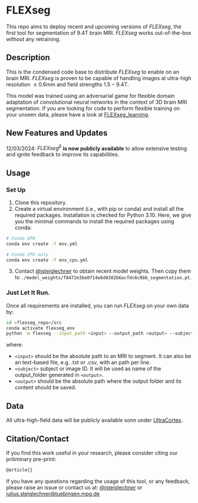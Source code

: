 # FLEXseg

This repo aims to deploy recent and upcoming versions of *FLEXseg*, the first tool for segmentation of $9.4 \text{T}$ brain MRI. *FLEXseg* works out-of-the-box without any retraining.

## Description

This is the condensed code base to distribute *FLEXseg* to enable on an brain MRI. *FLEXseg* is proven to be capable of handling images at ultra-high resolution $\le 0.6 \text{mm}$ and field strengths $1.5-9.4 \text{T}$.

This model was trained using an adversarial game for flexible domain adaptation of convolutional neural networks in the context of 3D brain MRI segmentation. If you are looking for code to perform flexible training on your unseen data, please have a look at [FLEXseg_learning](https://github.com/MPI-Neuroinformatics/FLEXseg_learning).

## New Features and Updates

12/03/2024: $FLEXseg^\beta$ **is now publicly available** to allow extensive testing and ignite feedback to improve its capabilities.

## Usage

### Set Up
1. Clone this repository.
2. Create a virtual environment (i.e., with pip or conda) and install all the required packages. Installation is checked for Python 3.10. Here, we give you the minimal commands to install the required packages using conda:
  ```bash
  # Conda GPU
  conda env create -f env.yml

  # Conda CPU only
  conda env create -f env_cpu.yml
  ```
3. Contact [@jsteiglechner](https://github.com/jsteiglechner) to obtain recent model weights. Then copy them to `./model_weights/f8472e3be0f14e6d8302b6acfdc6c0bb_segmentation.pt`.

### Just Let It Run.
Once all requirements are installed, you can run *FLEXseg* on your own data by:
```bash
cd <flexseg_repo>/src
conda activate flexseg_env
python -m flexseg --input_path <input> --output_path <output> --subject <subject>
```
where:
- `<input>` should be the absolute path to an MRI to segment. It can also be an text-based file, e.g. .txt or .csv, with an path per line.
- `<subject>` subject or image ID. It will be used as name of the output_folder generated in `<output>`.
- `<output>` should be the absolute path where the output folder and its content should be saved.

## Data
All ultra-high-field data will be publicly available sonn under [UltraCortex](https://www.ultracortex.org/).

## Citation/Contact

If you find this work useful in your research, please consider citing our priliminary pre-print:
```tex
@article{}
```

If you have any questions regarding the usage of this tool, or any feedback, please raise an issue or contact us at: 
[@jsteiglechner](https://github.com/jsteiglechner) or [julius.steiglechner@tuebingen.mpg.de](mailto:julius.steiglechner@tuebingen.mpg.de)
